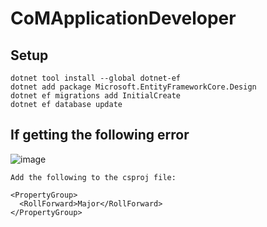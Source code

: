 # CoMApplicationDeveloper

## Setup
```
dotnet tool install --global dotnet-ef
dotnet add package Microsoft.EntityFrameworkCore.Design
dotnet ef migrations add InitialCreate
dotnet ef database update
```
## If getting the following error
![image](https://user-images.githubusercontent.com/5420965/152659490-65459c93-5eb5-4eb0-ab18-19b40538459e.png)

```
Add the following to the csproj file:

<PropertyGroup>
  <RollForward>Major</RollForward>
</PropertyGroup>

```
